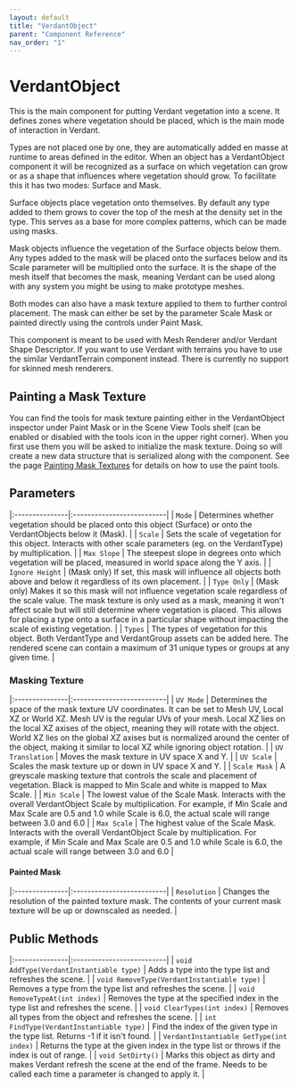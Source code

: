 ```yaml
---
layout: default
title: "VerdantObject"
parent: "Component Reference"
nav_order: "1"
---
```


# VerdantObject
This is the main component for putting Verdant vegetation into a scene. It defines zones where vegetation should be placed, which is the main mode of interaction in Verdant. 

Types are not placed one by one, they are automatically added en masse at runtime to areas defined in the editor. When an object has a VerdantObject component it will be recognized as a surface on which vegetation can grow or as a shape that influences where vegetation should grow. To facilitate this it has two modes: Surface and Mask.

Surface objects place vegetation onto themselves. By default any type added to them grows to cover the top of the mesh at the density set in the type. This serves as a base for more complex patterns, which can be made using masks.

Mask objects influence the vegetation of the Surface objects below them. Any types added to the mask will be placed onto the surfaces below and its Scale parameter will be multiplied onto the surface. It is the shape of the mesh itself that becomes the mask, meaning Verdant can be used along with any system you might be using to make prototype meshes.

Both modes can also have a mask texture applied to them to further control placement. The mask can either be set by the parameter Scale Mask or painted directly using the controls under Paint Mask.

This component is meant to be used with Mesh Renderer and/or Verdant Shape Descriptor. If you want to use Verdant with terrains you have to use the similar VerdantTerrain component instead. There is currently no support for skinned mesh renderers.

## Painting a Mask Texture
You can find the tools for mask texture painting either in the VerdantObject inspector under Paint Mask or in the Scene View Tools shelf (can be enabled or disabled with the tools icon in the upper right corner). When you first use them you will be asked to initialize the mask texture. Doing so will create a new data structure that is serialized along with the component. See the page [Painting Mask Textures](../AdvancedGuide/PaintingMaskTextures.html) for details on how to use the paint tools.

## Parameters

|:---------------|:--------------------------|
| `Mode` | Determines whether vegetation should be placed onto this object (Surface) or onto the VerdantObjects below it (Mask). |
| `Scale` | Sets the scale of vegetation for this object. Interacts with other scale parameters (eg. on the VerdantType) by multiplication. |
| `Max Slope` | The steepest slope in degrees onto which vegetation will be placed, measured in world space along the Y axis. |
| `Ignore Height` | (Mask only) If set, this mask will influence all objects both above and below it regardless of its own placement.  |
| `Type Only` | (Mask only) Makes it so this mask will not influence vegetation scale regardless of the scale value. The mask texture is only used as a mask, meaning it won't affect scale but will still determine where vegetation is placed. This allows for placing a type onto a surface in a particular shape without impacting the scale of existing vegetation. |
| `Types` | The types of vegetation for this object. Both VerdantType and VerdantGroup assets can be added here. The rendered scene can contain a maximum of 31 unique types or groups at any given time. |


### Masking Texture

|:---------------|:--------------------------|
| `UV Mode` | Determines the space of the mask texture UV coordinates. It can be set to Mesh UV, Local XZ or World XZ. Mesh UV is the regular UVs of your mesh. Local XZ lies on the local XZ axises of the object, meaning they will rotate with the object. World XZ lies on the global XZ axises but is normalized around the center of the object, making it similar to local XZ while ignoring object rotation. |
| `UV Translation` | Moves the mask texture in UV space X and Y. |
| `UV Scale` | Scales the mask texture up or down in UV space X and Y. |
| `Scale Mask` | A greyscale masking texture that controls the scale and placement of vegetation. Black is mapped to Min Scale and white is mapped to Max Scale. |
| `Min Scale` | The lowest value of the Scale Mask. Interacts with the overall VerdantObject Scale by multiplication. For example, if Min Scale and Max Scale are 0.5 and 1.0 while Scale is 6.0, the actual scale will range between 3.0 and 6.0 |
| `Max Scale` | The highest value of the Scale Mask. Interacts with the overall VerdantObject Scale by multiplication. For example, if Min Scale and Max Scale are 0.5 and 1.0 while Scale is 6.0, the actual scale will range between 3.0 and 6.0 |

#### Painted Mask

|:---------------|:--------------------------|
| `Resolution` | Changes the resolution of the painted texture mask. The contents of your current mask texture will be up or downscaled as needed. |

## Public Methods

|:---------------|:--------------------------|
| `void AddType(VerdantInstantiable type)` | Adds a type into the type list and refreshes the scene. |
| `void RemoveType(VerdantInstantiable type)` | Removes a type from the type list and refreshes the scene. |
| `void RemoveTypeAt(int index)` | Removes the type at the specified index in the type list and refreshes the scene. |
| `void ClearTypes(int index)` | Removes all types from the object and refreshes the scene. |
| `int FindType(VerdantInstantiable type)` | Find the index of the given type in the type list. Returns -1 if it isn't found. |
| `VerdantInstantiable GetType(int index)` | Returns the type at the given index in the type list or throws if the index is out of range. |
| `void SetDirty()` | Marks this object as dirty and makes Verdant refresh the scene at the end of the frame. Needs to be called each time a parameter is changed to apply it. |



